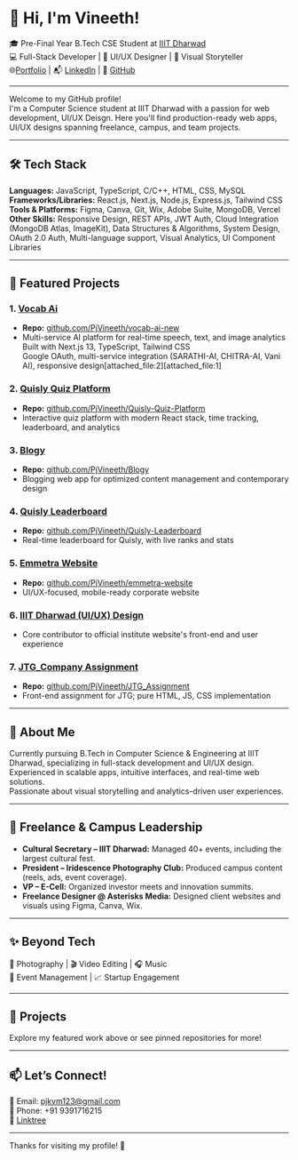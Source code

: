# 👋 Hi, I'm Vineeth!

🎓 Pre-Final Year B.Tech CSE Student at [IIIT Dharwad](https://iiitdwd.ac.in/)  
💻 Full-Stack Developer | 🎨 UI/UX Designer | 📸 Visual Storyteller  
🌐[Portfolio](https://pjvineeth.vercel.app/) | 📬 [LinkedIn](https://www.linkedin.com/in/pj-vineeth-kumar-88610927b) | 🐙 [GitHub](https://github.com/PjVineeth)

---

Welcome to my GitHub profile!  
I'm a Computer Science student at IIIT Dharwad with a passion for web development, UI/UX Deisgn.
Here you'll find production-ready web apps, UI/UX designs spanning freelance, campus, and team projects.

---

## 🛠️ Tech Stack

**Languages:** JavaScript, TypeScript, C/C++, HTML, CSS, MySQL  
**Frameworks/Libraries:** React.js, Next.js, Node.js, Express.js, Tailwind CSS  
**Tools & Platforms:** Figma, Canva, Git, Wix, Adobe Suite, MongoDB, Vercel  
**Other Skills:** Responsive Design, REST APIs, JWT Auth, Cloud Integration (MongoDB Atlas, ImageKit), Data Structures & Algorithms, System Design, OAuth 2.0 Auth, Multi-language support, Visual Analytics, UI Component Libraries

---

## 🚀 Featured Projects

### 1. [Vocab Ai](https://vocab-ai-new.vercel.app/)
- **Repo:** [github.com/PjVineeth/vocab-ai-new](https://github.com/PjVineeth/vocab-ai-new)
- Multi-service AI platform for real-time speech, text, and image analytics  
  Built with Next.js 13, TypeScript, Tailwind CSS  
  Google OAuth, multi-service integration (SARATHI-AI, CHITRA-AI, Vani AI), responsive design[attached_file:2][attached_file:1]

### 2. [Quisly Quiz Platform](https://quisly-quiz-platform.vercel.app/)
- **Repo:** [github.com/PjVineeth/Quisly-Quiz-Platform](https://github.com/PjVineeth/Quisly-Quiz-Platform)
- Interactive quiz platform with modern React stack, time tracking, leaderboard, and analytics

### 3. [Blogy](https://blogy-rho.vercel.app/)
- **Repo:** [github.com/PjVineeth/Blogy](https://github.com/PjVineeth/Blogy)
- Blogging web app for optimized content management and contemporary design

### 4. [Quisly Leaderboard](https://quisly-leaderboard.vercel.app/)
- **Repo:** [github.com/PjVineeth/Quisly-Leaderboard](https://github.com/PjVineeth/Quisly-Leaderboard)
- Real-time leaderboard for Quisly, with live ranks and stats

### 5. [Emmetra Website](https://emmetra-website.vercel.app/)
- **Repo:** [github.com/PjVineeth/emmetra-website](https://github.com/PjVineeth/emmetra-website)
- UI/UX-focused, mobile-ready corporate website

### 6. [IIIT Dharwad (UI/UX) Design](https://iiitdwd.ac.in/)
- Core contributor to official institute website's front-end and user experience

### 7. [JTG_Company Assignment](https://jtg-assignment-indol.vercel.app/)
- **Repo:** [github.com/PjVineeth/JTG_Assignment](https://github.com/PjVineeth/JTG_Assignment)
- Front-end assignment for JTG; pure HTML, JS, CSS implementation

---

## 💼 About Me

Currently pursuing B.Tech in Computer Science & Engineering at IIIT Dharwad, specializing in full-stack development and UI/UX design.  
Experienced in scalable apps, intuitive interfaces, and real-time web solutions.  
Passionate about visual storytelling and analytics-driven user experiences.

---

## 🧩 Freelance & Campus Leadership

- **Cultural Secretary – IIIT Dharwad:** Managed 40+ events, including the largest cultural fest.
- **President – Iridescence Photography Club:** Produced campus content (reels, ads, event coverage).
- **VP – E-Cell:** Organized investor meets and innovation summits.
- **Freelance Designer @ Asterisks Media:** Designed client websites and visuals using Figma, Canva, Wix.

---

## ✨ Beyond Tech

🎥 Photography | 🎬 Video Editing | 🎧 Music  
📣 Event Management | 📈 Startup Engagement

---

## 🌟 Projects

Explore my featured work above or see pinned repositories for more!

---

## 📫 Let’s Connect!

📧 Email: [pjkvm123@gmail.com](mailto:pjkvm123@gmail.com)  
📱 Phone: +91 9391716215  
🔗 [Linktree](https://linktr.ee/pj_vineeth)  

---

Thanks for visiting my profile! 🌟
